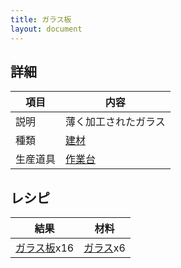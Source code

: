 ```yaml
---
title: ガラス板
layout: document
---
```

## 詳細

|項目|内容|
|---|---|
|説明|薄く加工されたガラス|
|種類|[建材](建材)|
|生産道具|[作業台](作業台)|

## レシピ

|結果|材料|
|---|---|
|[ガラス板](ガラス板)x16|[ガラス](ガラス)x6|

